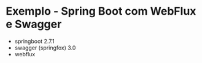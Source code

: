 # Exemplo - Spring Boot com WebFlux e Swagger

- springboot 2.7.1
- swagger (springfox) 3.0
- webflux
